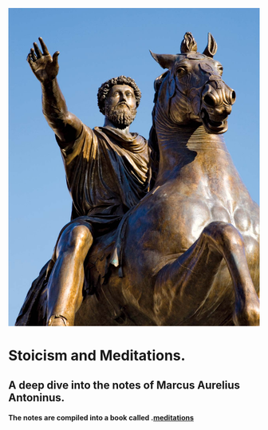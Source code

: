 ![Marcus Antoninus on a horse](/assets/img/marcus.jpg)
# Stoicism and Meditations.
## A deep dive into the notes of Marcus Aurelius Antoninus.

#### The notes are compiled into a book called .[meditations](https://www.goodreads.com/book/show/30659.Meditations)
